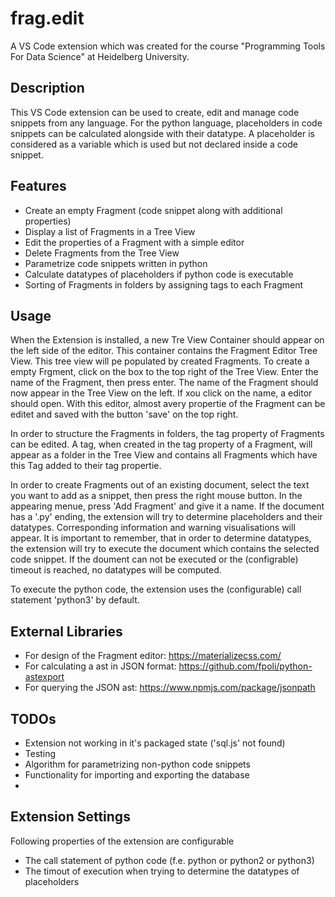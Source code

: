 # frag.edit

A VS Code extension which was created for the course "Programming Tools For Data Science" at Heidelberg University.

## Description

This VS Code extension can be used to create, edit and manage code snippets from any language. For the python language, placeholders in code snippets can be calculated alongside with their datatype.
A placeholder is considered as a variable which is used but not declared inside a code snippet.

## Features

- Create an empty Fragment (code snippet along with additional properties)
- Display a list of Fragments in a Tree View
- Edit the properties of a Fragment with a simple editor
- Delete Fragments from the Tree View
- Parametrize code snippets written in python
- Calculate datatypes of placeholders if python code is executable
- Sorting of Fragments in folders by assigning tags to each Fragment

## Usage

When the Extension is installed, a new Tre View Container should appear on the left side of the editor. This container contains the Fragment Editor Tree View. This tree view will pe populated by created Fragments. To create a empty Frgment, click on the box to the top right of the Tree View. Enter the name of the Fragment, then press enter. The name of the Fragment should now appear in the Tree View on the left. If xou click on the name, a editor should open. With this editor, almost avery propertie of the Fragment can be editet and saved with the button 'save' on the top right.

In order to structure the Fragments in folders, the tag property of Fragments can be edited. A tag, when created in the tag property of a Fragment, will appear as a folder in the Tree View and contains all Fragments which have this Tag added to their tag propertie.

In order to create Fragments out of an existing document, select the text you want to add as a snippet, then press the right mouse button. In the appearing menue, press 'Add Fragment' and give it a name. If the document has a '.py' ending, the extension will try to determine placeholders and their datatypes. Corresponding information and warning visualisations will appear. It is important to remember, that in order to determine datatypes, the extension will try to execute the document which contains the selected code snippet. If the doument can not be executed or the (configrable) timeout is reached, no datatypes will be computed.

To execute the python code, the extension uses the (configurable) call statement 'python3' by default.

## External Libraries

- For design of the Fragment editor: https://materializecss.com/
- For calculating a ast in JSON format: https://github.com/fpoli/python-astexport
- For querying the JSON ast: https://www.npmjs.com/package/jsonpath


## TODOs

- Extension not working in it's packaged state ('sql.js' not found)
- Testing
- Algorithm for parametrizing non-python code snippets
- Functionality for importing and exporting the database
- 

## Extension Settings

Following properties of the extension are configurable
- The call statement of python code (f.e. python or python2 or python3)
- The timout of execution when trying to determine the datatypes of placeholders